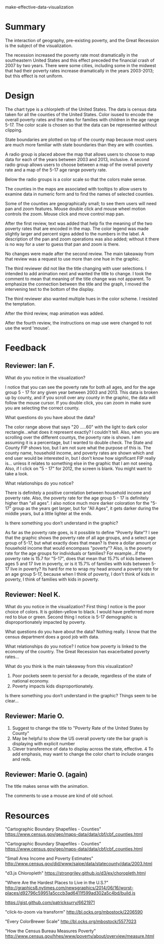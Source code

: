 make-effective-data-visualization

Summary
=======

The interaction of geography, pre-existing poverty, and the Great Recession is
the subject of the visualization.

The recession increased the poverty rate most dramatically in the southeastern
United States and this effect preceded the financial crash of 2007 by two
years.  There were some cities, including some in the midwest that had their
poverty rates increase dramatically in the years 2003-2013; but this effect
is not uniform.

Design
======

The chart type is a chlorpleth of the United States.  The data is census data
taken for all the counties of the United States.  Color isused to encode the
overall poverty rates and the rates for families with children in the age range
5-17.  The color scale is chosen so that the data can be represented without
clipping.

State boundaries are plotted on top of the county map because most users are
much more familiar with state boundaries than they are with counties.

A radio group is placed above the map that allows users to choose to map data
for each of the years between 2003 and 2013, inclusive.  A second radio group
allows users to choose between a map of the overall poverty rate and a map of
the 5-17 age range poverty rate.

Below the radio groups is a color scale so that the colors make sense.

The counties in the maps are associated with tooltips to allow users to
examine data in numeric form and to find the names of selected counties.

Some of the counties are geographically small; to see them users will need pan
and zoom features.  Mouse double click and mouse wheel motion controls the
zoom.  Mouse click and move control map pan.
 
After the first review, text was added that help fix the meaning of the two
poverty rates that are encoded in the map.  The color legend was made slightly
larger and percent signs added to the numbers in the label.  A description of
the pan and zoom operations was also added; without it there is no way for a
user to guess that pan and zoom is there.

No changes were made after the second review.  The main takeaway from that
review was a request to use more than one hue in the graphic.

The third reviewer did not like the title changing with user selections.
I intended to add animation next and wanted the title to change.  I took
the comment to mean that meaning of the title change was not apparent.
To emphasize the connection between the title and the graph, I moved 
the intervening text to the bottom of the display.

The third reviewer also wanted multiple hues in the color scheme.  I resisted
the temptation.

After the third review, map animation was added.

After the fourth review, the instructions on map use were changed to not use
the word 'mouse'.

Feedback
========

Reviewer: Ian F.
----------------

What do you notice in the visualization?

I notice that you can see the poverty rate for both all ages, and for the age
group 5 - 17 for any given year between 2003 and 2013.  This data is broken up
by county, and if you scroll over any county in the graphic, the data will
follow the mouse cursor.  If you double click, you can zoom in make sure you
are selecting the correct county.

What questions do you have about the data?

The color range above that says "20 .....60" with the light to dark color
rectangle...what does it represent exactly?  I couldn't tell.  Also, when you
are scrolling over the different countys, the poverty rate is shown.  I am
assuming it is a percentage, but I wanted to double check.  The State and
County FIP shows too, but I am not sure what the purpose of this is.  The
county name, household income, and poverty rates are shown which and end user
would be interested in, but I don't know how significant FIP really is...
unless it relates to something else in the graphic that I am not seeing.
Also, if I click on "5 - 17" for 2012, the screen is blank.  You might want
to take a look.

What relationships do you notice?

There is definitely a positive correlation between household income and poverty
rate.  Also, the poverty rate for the age group 5 - 17 is definitely higher
than "all ages".  I also notice much more darker coloration for the "5-17"
group as the years get larger, but for "All Ages", it gets darker during the
middle years, but a little lighter at the ends. 

Is there something you don’t understand in the graphic?

As far as the poverty rate goes, is it possible to define "Poverty Rate"?  I
see that the graphic shows the poverty rate of all age groups, and a select
age group of 5-17, but what exactly does that mean?  Is there a dollar amount
or household income that would encompass "poverty"?  Also, is the poverty
rate for the age groups for individuals or families?  For example...if the
poverty rate is 15.7 for "5-17", does that mean that 15.7% of kids between ages
5 and 17 live in poverty, or is it 15.7% of families with kids between 5-17
live in poverty?  Its hard for me to wrap my head around a poverty rate for an
age group 5-17, because when I think of poverty, I don't think of kids in
poverty, I think of families with kids in poverty.


Reviewer: Neel K.
-----------------

What do you notice in the visualization?
  First thing I notice is the poor choice of colors.  It is
golden-yellow to black.  I would have preferred more red to blue or
green.  Second thing I notice is 5-17 demographic is
disproportionately impacted by poverty.

What questions do you have about the data?
  Nothing really.  I know that the census department does a good job with data.

What relationships do you notice?
  I notice how poverty is linked to the economy of the country.  The
Great Recession has exacerbated poverty rates...

What do you think is the main takeaway from this visualization?
  1.  Poor pockets seem to persist for a decade, regardless of the
state of national economy.
  2.  Poverty impacts kids disproportionately.

Is there something you don’t understand in the graphic?
  Things seem to be clear...


Reviewer: Marie O.
------------------

1. Suggest to change the title to "Poverty Rate of the United States by County"
2. May be helpful to show the US overall poverty rate the bar graph is displaying
   with explicit number
3. Clever transference of data to display across the state, effective.
4  To add emphasis, may want to change the color chart to include oranges and reds.

Reviewer: Marie O. (again)
--------------------------
The title makes sense with the animation.

The comments to use a mouse are kind of old school.


Resources
=========

"Cartographic Boundary Shapefiles - Counties"
https://www.census.gov/geo/maps-data/data/cbf/cbf_counties.html

"Cartographic Boundary Shapefiles - Counties"
https://www.census.gov/geo/maps-data/data/cbf/cbf_counties.html

"Small Area Income and Poverty Estimates"
http://www.census.gov/did/www/saipe/data/statecounty/data/2003.html

"d3.js Chloropleth"
https://strongriley.github.io/d3/ex/choropleth.html

"Where Are the Hardest Places to Live in the U.S.?"
http://graphics8.nytimes.com/newsgraphics/2014/06/16/worst-places/d92796c59951a5cccb3ad6411f599ad302a5c4bd/build.js

https://gist.github.com/patricksurry/6621971

"click-to-zoom via transform"
http://bl.ocks.org/mbostock/2206590

"Every ColorBrewer Scale"
http://bl.ocks.org/mbostock/5577023

"How the Census Bureau Measures Poverty"
http://www.census.gov/hhes/www/poverty/about/overview/measure.html
